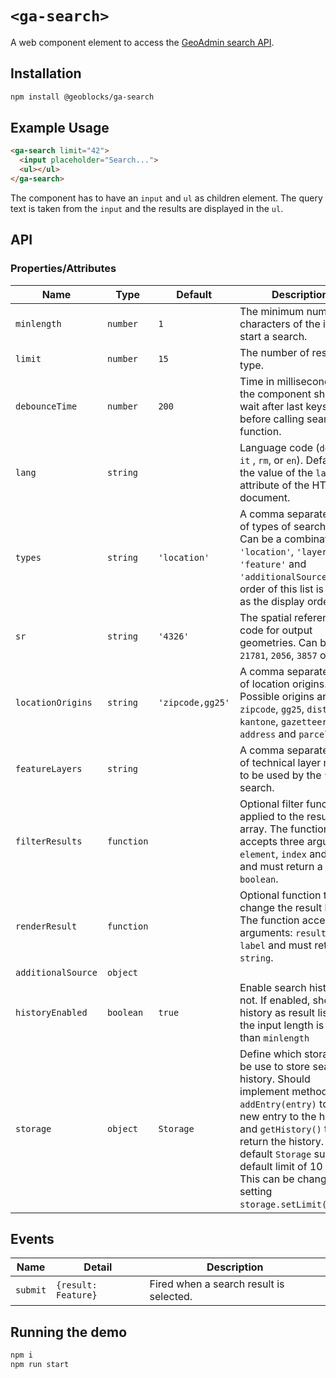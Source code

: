 # `<ga-search>`

A web component element to access the [GeoAdmin search API](https://api3.geo.admin.ch/services/sdiservices.html#search).

## Installation

```sh
npm install @geoblocks/ga-search
```

## Example Usage

```html
<ga-search limit="42">
  <input placeholder="Search...">
  <ul></ul>
</ga-search>
```

The component has to have an `input` and `ul` as children element. The query text is taken from the `input` and the results are displayed in the `ul`.

## API

### Properties/Attributes

| Name               | Type       | Default          | Description
| ------------------ | ---------- | ---------------- | -----------
| `minlength`        | `number`   | `1`              | The minimum number of characters of the input to start a search.
| `limit`            | `number`   | `15`             | The number of result per type.
| `debounceTime`     | `number`   | `200`            | Time in milliseconds that the component should wait after last keystroke before calling search function.
| `lang`             | `string`   |                  | Language code (`de`, `fr`, `it` , `rm`, or `en`). Default is the value of the `lang` attribute of the HTML document.
| `types`            | `string`   | `'location'`     | A comma separated list of types of search to use. Can be a combination of `'location'`, `'layer'`, `'feature'` and `'additionalSource'`. The order of this list is used as the display order.
| `sr`               | `string`   | `'4326'`         | The spatial reference code for output geometries. Can be `21781`, `2056`, `3857` or `4326`
| `locationOrigins`  | `string`   | `'zipcode,gg25'` | A comma separated list of location origins. Possible origins are: `zipcode`, `gg25`, `district`, `kantone`, `gazetteer`, `address` and `parcel`.
| `featureLayers`    | `string`   |                  | A comma separated list of technical layer names to be used by the `feature` search.
| `filterResults`    | `function` |                  | Optional filter function applied to the result array. The function accepts three arguments: `element`, `index` and `array` and must return a `boolean`.
| `renderResult`     | `function` |                  | Optional function to change the result line. The function accepts two arguments: `result` and `label` and must return a `string`.
| `additionalSource` | `object`   |                  |
| `historyEnabled`   | `boolean`  | `true`           | Enable search history or not. If enabled, show history as result list when the input length is less than `minlength`
| `storage`          | `object`   | `Storage`        | Define which storage to be use to store search history. Should implement methods `addEntry(entry)` to add a new entry to the history and `getHistory()` to return the history. The default `Storage` support a default limit of 10 entry. This can be changed by setting `storage.setLimit(limit)`.
## Events

| Name     | Detail              | Description
| -------- | ------------------- | -----------
| `submit` | `{result: Feature}` | Fired when a search result is selected.

## Running the demo

```sh
npm i
npm run start
```
